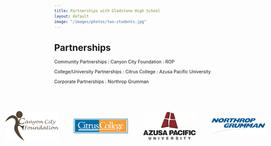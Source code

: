 ```yaml
---
title: Partnerships with Gladstone High School
layout: default
image: "/images/photos/two-students.jpg"
---
```


<style>
.logos {
  margin-top: 3em;
  text-align: center;
}
@media (min-width: 60em) {
  .logos {
    margin-top: 4.5em;
    margin-left: calc(-50vw + 20em);
    margin-right: calc(-50vw + 20em);
  }
}
.logos img {
  width: 12em;
  height: auto;
  vertical-align: middle;
  margin: 1.5em;
}
</style>

# Partnerships

Community Partnerships
: Canyon City Foundation
: ROP

College/University Partnerships
: Citrus College
: Azusa Pacific University

Corporate Partnerships
: Northrop Grumman

<div class="logos">

<img src="/images/logos/canyon-city-foundation.png" alt="">
<img src="/images/logos/citrus-college.png" alt="">
<img src="/images/logos/azusa-pacific-university.png" alt="">
<img src="/images/logos/northrop-grumman.png" alt="">

</div>
